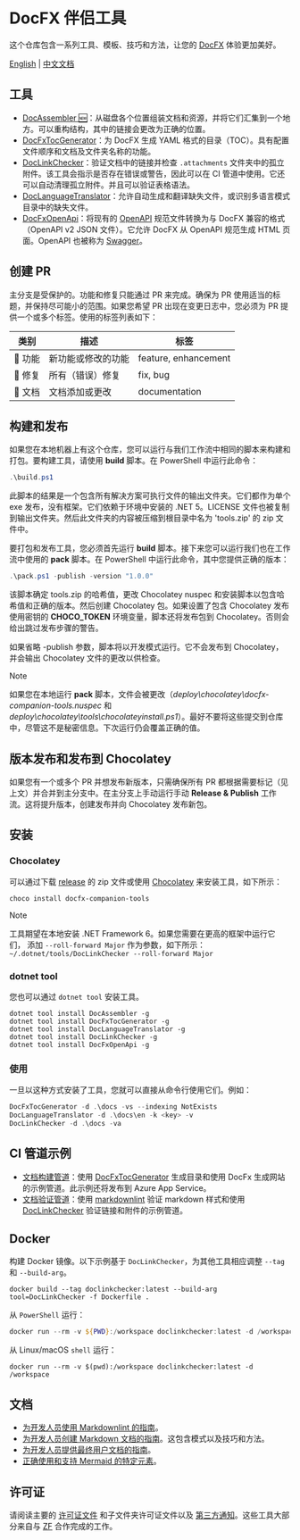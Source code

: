 # DocFX 伴侣工具

这个仓库包含一系列工具、模板、技巧和方法，让您的 [DocFX](https://dotnet.github.io/docfx/) 体验更加美好。

[English](README.md) | [中文文档](README.zh.md)

## 工具

* [DocAssembler 🆕](./src/DocAssembler)：从磁盘各个位置组装文档和资源，并将它们汇集到一个地方。可以重构结构，其中的链接会更改为正确的位置。
* [DocFxTocGenerator](./src/DocFxTocGenerator)：为 DocFX 生成 YAML 格式的目录（TOC）。具有配置文件顺序和文档及文件夹名称的功能。
* [DocLinkChecker](./src/DocLinkChecker)：验证文档中的链接并检查 `.attachments` 文件夹中的孤立附件。该工具会指示是否存在错误或警告，因此可以在 CI 管道中使用。它还可以自动清理孤立附件。并且可以验证表格语法。
* [DocLanguageTranslator](./src/DocLanguageTranslator)：允许自动生成和翻译缺失文件，或识别多语言模式目录中的缺失文件。
* [DocFxOpenApi](./src/DocFxOpenApi)：将现有的 [OpenAPI](https://www.openapis.org/) 规范文件转换为与 DocFX 兼容的格式（OpenAPI v2 JSON 文件）。它允许 DocFX 从 OpenAPI 规范生成 HTML 页面。OpenAPI 也被称为 [Swagger](https://swagger.io/)。

## 创建 PR

主分支是受保护的。功能和修复只能通过 PR 来完成。确保为 PR 使用适当的标题，并保持尽可能小的范围。如果您希望 PR 出现在变更日志中，您必须为 PR 提供一个或多个标签。使用的标签列表如下：

| 类别 | 描述 | 标签 |
| --- | --- | --- |
| 🚀 功能 | 新功能或修改的功能 | feature, enhancement |
| 🐛 修复 | 所有（错误）修复 | fix, bug |
| 📄 文档 | 文档添加或更改 | documentation |

## 构建和发布

如果您在本地机器上有这个仓库，您可以运行与我们工作流中相同的脚本来构建和打包。要构建工具，请使用 **build** 脚本。在 PowerShell 中运行此命令：

```PowerShell
.\build.ps1
```

此脚本的结果是一个包含所有解决方案可执行文件的输出文件夹。它们都作为单个 exe 发布，没有框架。它们依赖于环境中安装的 .NET 5。LICENSE 文件也被复制到输出文件夹。然后此文件夹的内容被压缩到根目录中名为 'tools.zip' 的 zip 文件中。

要打包和发布工具，您必须首先运行 **build** 脚本。接下来您可以运行我们也在工作流中使用的 **pack** 脚本。在 PowerShell 中运行此命令，其中您提供正确的版本：

```PowerShell
.\pack.ps1 -publish -version "1.0.0"
```

该脚本确定 tools.zip 的哈希值，更改 Chocolatey nuspec 和安装脚本以包含哈希值和正确的版本。然后创建 Chocolatey 包。如果设置了包含 Chocolatey 发布使用密钥的 **CHOCO_TOKEN** 环境变量，脚本还将发布包到 Chocolatey。否则会给出跳过发布步骤的警告。

如果省略 -publish 参数，脚本将以开发模式运行。它不会发布到 Chocolatey，并会输出 Chocolatey 文件的更改以供检查。

> [!NOTE]
> 如果您在本地运行 **pack** 脚本，文件会被更改（*deploy\chocolatey\docfx-companion-tools.nuspec* 和 *deploy\chocolatey\tools\chocolateyinstall.ps1*）。最好不要将这些提交到仓库中，尽管这不是秘密信息。下次运行仍会覆盖正确的值。

## 版本发布和发布到 Chocolatey

如果您有一个或多个 PR 并想发布新版本，只需确保所有 PR 都根据需要标记（见上文）并合并到主分支中。在主分支上手动运行手动 **Release & Publish** 工作流。这将提升版本，创建发布并向 Chocolatey 发布新包。

## 安装

### Chocolatey

可以通过下载 [release](https://github.com/Ellerbach/docfx-companion-tools/releases) 的 zip 文件或使用 [Chocolatey](https://chocolatey.org/install) 来安装工具，如下所示：

```shell
choco install docfx-companion-tools
```

> [!NOTE]
> 工具期望在本地安装 .NET Framework 6。如果您需要在更高的框架中运行它们，
> 添加 `--roll-forward Major` 作为参数，如下所示：
> `~/.dotnet/tools/DocLinkChecker --roll-forward Major`

### dotnet tool

您也可以通过 `dotnet tool` 安装工具。

```shell
dotnet tool install DocAssembler -g
dotnet tool install DocFxTocGenerator -g
dotnet tool install DocLanguageTranslator -g
dotnet tool install DocLinkChecker -g
dotnet tool install DocFxOpenApi -g
```

### 使用

一旦以这种方式安装了工具，您就可以直接从命令行使用它们。例如：

```PowerShell
DocFxTocGenerator -d .\docs -vs --indexing NotExists
DocLanguageTranslator -d .\docs\en -k <key> -v
DocLinkChecker -d .\docs -va
```

## CI 管道示例

* [文档构建管道](./PipelineExamples/documentation-build.yml)：使用 [DocFxTocGenerator](./src/DocFxTocGenerator) 生成目录和使用 DocFx 生成网站的示例管道。此示例还将发布到 Azure App Service。
* [文档验证管道](./PipelineExamples/documentation-validation.yml)：使用 [markdownlint](https://github.com/markdownlint/markdownlint) 验证 markdown 样式和使用 [DocLinkChecker](./src/DocLinkChecker) 验证链接和附件的示例管道。

## Docker

构建 Docker 镜像。以下示例基于 `DocLinkChecker`，为其他工具相应调整 `--tag` 和 `--build-arg`。

```shell
docker build --tag doclinkchecker:latest --build-arg tool=DocLinkChecker -f Dockerfile .
```

从 `PowerShell` 运行：

```PowerShell
docker run --rm -v ${PWD}:/workspace doclinkchecker:latest -d /workspace
```

从 Linux/macOS `shell` 运行：

```shell
docker run --rm -v $(pwd):/workspace doclinkchecker:latest -d /workspace
```

## 文档

* [为开发人员使用 Markdownlint 的指南](./DocExamples/docs/markdownlint.md)。
* [为开发人员创建 Markdown 文档的指南](./DocExamples/docs/markdown-creation.md)。这包含模式以及技巧和方法。
* [为开发人员提供最终用户文档的指南](./DocExamples/docs/enduser-documentation.md)。
* [正确使用和支持 Mermaid 的特定元素](./DocExamples/docs/ui-specific-elements.md)。

## 许可证

请阅读主要的 [许可证文件](LICENSE) 和子文件夹许可证文件以及 [第三方通知](THIRD-PARTY-NOTICES.TXT)。这些工具大部分来自与 [ZF](https://www.zf.com/) 合作完成的工作。
